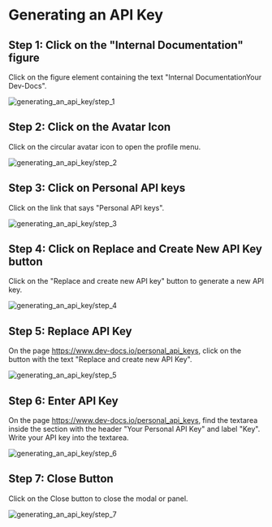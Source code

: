 
  
  # Generating an API Key

## Step 1: Click on the "Internal Documentation" figure
Click on the figure element containing the text "Internal DocumentationYour Dev-Docs".


![generating_an_api_key/step_1](/img/generating_an_api_key/step_1.png)

## Step 2: Click on the Avatar Icon
Click on the circular avatar icon to open the profile menu.


![generating_an_api_key/step_2](/img/generating_an_api_key/step_2.png)

## Step 3: Click on Personal API keys
Click on the link that says "Personal API keys".

![generating_an_api_key/step_3](/img/generating_an_api_key/step_3.png)

## Step 4: Click on Replace and Create New API Key button

Click on the "Replace and create new API key" button to generate a new API key.


![generating_an_api_key/step_4](/img/generating_an_api_key/step_4.png)

## Step 5: Replace API Key
On the page https://www.dev-docs.io/personal_api_keys, click on the button with the text "Replace and create new API Key".


![generating_an_api_key/step_5](/img/generating_an_api_key/step_5.png)

## Step 6: Enter API Key
On the page https://www.dev-docs.io/personal_api_keys, find the textarea inside the section with the header "Your Personal API Key" and label "Key". Write your API key into the textarea.


![generating_an_api_key/step_6](/img/generating_an_api_key/step_6.png)

## Step 7: Close Button
Click on the Close button to close the modal or panel.


![generating_an_api_key/step_7](/img/generating_an_api_key/step_7.png)
  
  